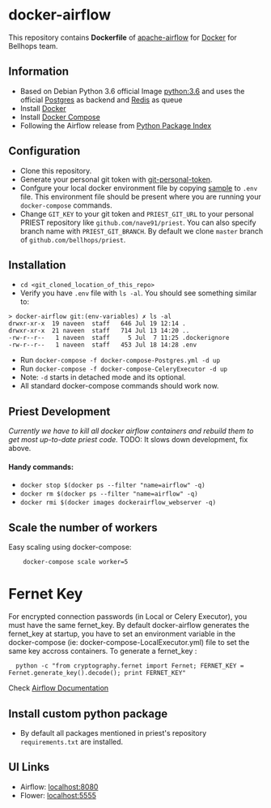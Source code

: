# docker-airflow

This repository contains **Dockerfile** of [apache-airflow](https://github.com/apache/incubator-airflow) for [Docker](https://www.docker.com/) for Bellhops team.

## Information

* Based on Debian Python 3.6 official Image [python:3.6](https://hub.docker.com/_/python/) and uses the official [Postgres](https://hub.docker.com/_/postgres/) as backend and [Redis](https://hub.docker.com/_/redis/) as queue
* Install [Docker](https://www.docker.com/)
* Install [Docker Compose](https://docs.docker.com/compose/install/)
* Following the Airflow release from [Python Package Index](https://pypi.python.org/pypi/apache-airflow)

## Configuration

* Clone this repository.
* Generate your personal git token with [git-personal-token](https://help.github.com/articles/creating-a-personal-access-token-for-the-command-line/#creating-a-token).
* Confgure your local docker environment file by copying [sample](./sample_env.env) to `.env` file. This environment file should be present where you are running your `docker-compose` commands.
* Change `GIT_KEY` to your git token and `PRIEST_GIT_URL` to your personal PRIEST repository like `github.com/nave91/priest`. You can also specify branch name with `PRIEST_GIT_BRANCH`. 
By default we clone `master` branch of `github.com/bellhops/priest`.

## Installation

* `cd <git_cloned_location_of_this_repo>` 
* Verify you have `.env` file with `ls -al`. You should see something similar to:
```
> docker-airflow git:(env-variables) ✗ ls -al
drwxr-xr-x  19 naveen  staff   646 Jul 19 12:14 .
drwxr-xr-x  21 naveen  staff   714 Jul 13 14:20 ..
-rw-r--r--   1 naveen  staff     5 Jul  7 11:25 .dockerignore
-rw-r--r--   1 naveen  staff   453 Jul 18 14:28 .env
```
* Run `docker-compose -f docker-compose-Postgres.yml -d up`
* Run `docker-compose -f docker-compose-CeleryExecutor -d up`
* Note: `-d` starts in detached mode and its optional.
* All standard docker-compose commands should work now.

## Priest Development
_Currently we have to kill all docker airflow containers and rebuild them to get most up-to-date priest code._
TODO: It slows down development, fix above.

#### Handy commands:
* `docker stop $(docker ps --filter "name=airflow" -q)`
* `docker rm $(docker ps --filter "name=airflow" -q)`
* `docker rmi $(docker images dockerairflow_webserver -q)`


## Scale the number of workers

Easy scaling using docker-compose:

        docker-compose scale worker=5

# Fernet Key
For encrypted connection passwords (in Local or Celery Executor), you must have the same fernet_key. By default docker-airflow generates the fernet_key at startup, you have to set an environment variable in the docker-compose (ie: docker-compose-LocalExecutor.yml) file to set the same key accross containers. To generate a fernet_key :

      python -c "from cryptography.fernet import Fernet; FERNET_KEY = Fernet.generate_key().decode(); print FERNET_KEY"

Check [Airflow Documentation](https://pythonhosted.org/airflow/)


## Install custom python package
 
- By default all packages mentioned in priest's repository `requirements.txt` are installed.

## UI Links

- Airflow: [localhost:8080](http://localhost:8080/)
- Flower: [localhost:5555](http://localhost:5555/)


